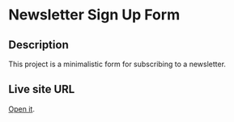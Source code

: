 # Newsletter Sign Up Form

## Description

This project is a minimalistic form for subscribing to a newsletter.

## Live site URL
[Open it](https://styn1s.github.io/Newsletter-Sign-Up-Form/).


